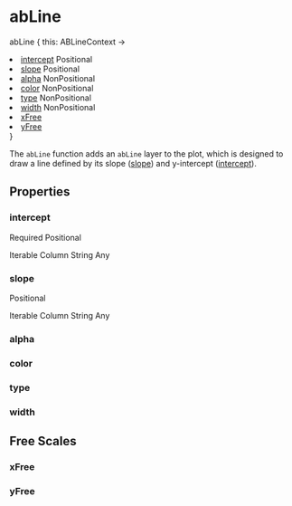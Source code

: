 # abLine

<tldr>
<p><format style="bold" color="GoldenRod">abLine</format> <format style="italic">{ this: ABLineContext -></format></p>
<list type="none">
<li>
<a href="#intercept"><format style="bold" color="CadetBlue">intercept</format></a> <format style="superscript">Positional</format>
<include from="properties.topic" element-id="signature-of-positional"></include>
</li>
<li>
<a href="#slope"><format style="bold" color="CadetBlue">slope</format></a> <format style="superscript">Positional</format>
<include from="properties.topic" element-id="signature-of-positional"></include>
</li>
<li>
<a href="#alpha"><format style="bold" color="DarkGray">alpha</format></a> <format style="superscript">NonPositional</format>
<include from="properties.topic" element-id="signature-of-nonpos-alpha"></include>
</li>
<li>
<a href="#color"><format style="bold" color="DarkGray">color</format></a> <format style="superscript">NonPositional</format>
<include from="properties.topic" element-id="signature-of-nonpos-color"></include>
</li>
<li>
<a href="#type"><format style="bold" color="DarkGray">type</format></a> <format style="superscript">NonPositional</format>
<include from="properties.topic" element-id="signature-of-nonpos-linetype"></include>
</li>
<li>
<a href="#width"><format style="bold" color="DarkGray">width</format></a> <format style="superscript">NonPositional</format>
<include from="properties.topic" element-id="signature-of-nonpos-double"></include>
</li>
<li>
<a href="#xfree"><format style="bold" color="DarkGray">xFree</format></a>
<include from="properties.topic" element-id="signature-of-axis"></include>
</li>
<li>
<a href="#yfree"><format style="bold" color="DarkGray">yFree</format></a>
<include from="properties.topic" element-id="signature-of-axis"></include>
</li>
</list>
<format style="italic">}</format>
</tldr>

The `abLine` function adds an `abLine` layer to the plot,
which is designed to draw a line defined by its slope ([slope](#slope)) and y-intercept ([intercept](#intercept)).

## Properties

### intercept

<p>
<format style="superscript" color="Red">Required</format>
<format style="superscript" color="#89CFF0">Positional</format>
</p>
<p>
<format style="superscript" color="#E8488B">Iterable</format>
<format style="superscript" color="#E8488B">Column</format>
<format style="superscript" color="#E8488B">String</format>
<format style="superscript" color="#E8488B">Any</format>
</p>

### slope

<p><format style="superscript">Positional</format></p>
<p><format style="superscript">Iterable</format>
<format style="superscript">Column</format>
<format style="superscript">String</format>
<format style="superscript">Any</format></p>

### alpha

<include from="properties.topic" element-id="alpha-property"/>

### color

<include from="properties.topic" element-id="color-property"/>

### type

<include from="properties.topic" element-id="type-property"/>

### width

<include from="properties.topic" element-id="widthAsSize-property"/>

## Free Scales

### xFree

<include from="properties.topic" element-id="xFree-property"></include>

### yFree

<include from="properties.topic" element-id="yFree-property"/>